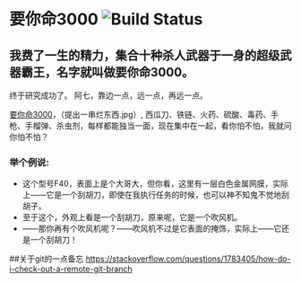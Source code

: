 # 要你命3000 ![Build Status](https://ci.spring.io/api/v1/teams/spring-boot/pipelines/spring-boot-2.5.x/jobs/build/badge)
## 我费了一生的精力，集合十种杀人武器于一身的超级武器霸王，名字就叫做要你命3000。
终于研究成功了。
阿七，靠边一点，远一点，再远一点。

[要你命3000](https://github.com/ys3721/xbtdc/)，（提出一串烂东西.jpg）, 西瓜刀、铁链、火药、硫酸、毒药、手枪、手榴弹、杀虫剂，每样都能独当一面，现在集中在一起，看你怕不怕，我就问你怕不怕？

### 举个例说:
* 这个型号F40，表面上是个大哥大，但你看，这里有一层白色金属网膜，实际上——它是一个刮胡刀，即使在我执行任务的时候，也可以神不知鬼不觉地刮胡子。
* 至于这个，外观上看是一个刮胡刀，原来呢，它是一个吹风机。
* ——那你再有个吹风机呢？——吹风机不过是它表面的掩饰，实际上——它还是一个刮胡刀！

##关于git的一点备忘
https://stackoverflow.com/questions/1783405/how-do-i-check-out-a-remote-git-branch

